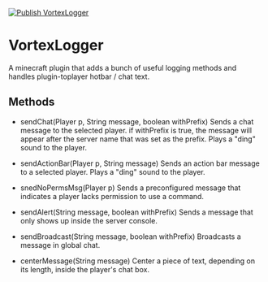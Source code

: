 [![Publish VortexLogger](https://github.com/Gemesil/VortexLogger/actions/workflows/maven-publish.yml/badge.svg)](https://github.com/Gemesil/VortexLogger/actions/workflows/maven-publish.yml)

# VortexLogger
A minecraft plugin that adds a bunch of useful logging methods and handles plugin-toplayer hotbar / chat text.

## Methods
- sendChat(Player p, String message, boolean withPrefix)
Sends a chat message to the selected player. if withPrefix is true, the message will appear after the server name that was set as the prefix. Plays a "ding" sound to the player.

- sendActionBar(Player p, String message)
Sends an action bar message to a selected player. Plays a "ding" sound to the player.

- snedNoPermsMsg(Player p)
Sends a preconfigured message that indicates a player lacks permission to use a command.

- sendAlert(String message, boolean withPrefix)
Sends a message that only shows up inside the server console.

- sendBroadcast(String message, boolean withPrefix)
Broadcasts a message in global chat.

- centerMessage(String message)
Center a piece of text, depending on its length, inside the player's chat box.
